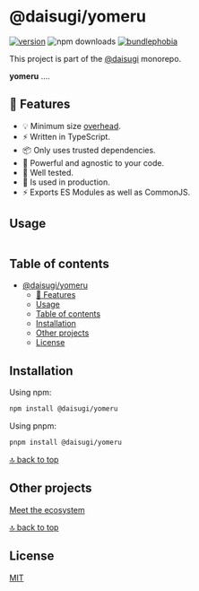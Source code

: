 # @daisugi/yomeru

[![version](https://img.shields.io/npm/v/@daisugi/yomeru.svg)](https://www.npmjs.com/package/@daisugi/yomeru)
![npm downloads](https://img.shields.io/npm/dm/@daisugi/yomeru)
[![bundlephobia](https://badgen.net/bundlephobia/minzip/@daisugi/yomeru)](https://bundlephobia.com/result?p=@daisugi/yomeru)

This project is part of the [@daisugi](https://github.com/daisugiland/daisugi) monorepo.

**yomeru** ....

## 🌟 Features

- 💡 Minimum size [overhead](https://bundlephobia.com/result?p=@daisugi/yomeru).
- ⚡️ Written in TypeScript.
- 📦 Only uses trusted dependencies.
- 🔨 Powerful and agnostic to your code.
- 🧪 Well tested.
- 🤝 Is used in production.
- ⚡️ Exports ES Modules as well as CommonJS.

## Usage

```js

```

## Table of contents

- [@daisugi/yomeru](#daisugiyomeru)
  - [🌟 Features](#-features)
  - [Usage](#usage)
  - [Table of contents](#table-of-contents)
  - [Installation](#installation)
  - [Other projects](#other-projects)
  - [License](#license)

## Installation

Using npm:

```sh
npm install @daisugi/yomeru
```

Using pnpm:

```sh
pnpm install @daisugi/yomeru
```

[:top: back to top](#table-of-contents)

## Other projects

[Meet the ecosystem](../../README.md)

[:top: back to top](#table-of-contents)

## License

[MIT](../../LICENSE)
